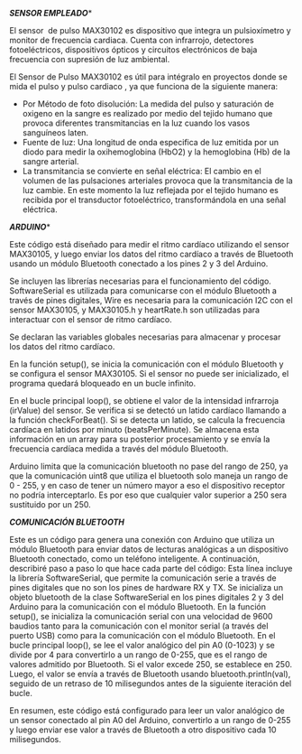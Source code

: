 *****SENSOR EMPLEADO******

El sensor  de pulso MAX30102 es dispositivo que integra un pulsioxímetro y  monitor de frecuencia cardiaca. Cuenta con infrarrojo, detectores fotoeléctricos, dispositivos ópticos y circuitos electrónicos de baja frecuencia con supresión de luz ambiental. 

El Sensor de Pulso MAX30102 es útil para intégralo en proyectos donde se mida el pulso y pulso cardiaco , ya que funciona de la siguiente manera:
* Por Método de foto disolución: La medida del pulso y saturación de oxigeno en la sangre es realizado por medio del tejido humano que provoca diferentes transmitancias en la luz cuando los vasos sanguíneos laten.
* Fuente de luz: Una longitud de onda especifica de luz emitida por un diodo para medir la oxihemoglobina (HbO2) y la hemoglobina (Hb) de la sangre arterial.
* La transmitancia se convierte en señal eléctrica: El cambio en el volumen de las pulsaciones arteriales provoca que la transmitancia de la luz cambie. En este momento la luz reflejada por el tejido humano es recibida por el transductor fotoeléctrico, transformándola en una señal eléctrica.

*****ARDUINO******

Este código está diseñado para medir el ritmo cardíaco utilizando el sensor MAX30105, y luego enviar los datos del ritmo cardíaco a través de Bluetooth usando un módulo Bluetooth conectado a los pines 2 y 3 del Arduino.

Se incluyen las librerías necesarias para el funcionamiento del código. SoftwareSerial es utilizada para comunicarse con el módulo Bluetooth a través de pines digitales, Wire es necesaria para la comunicación I2C con el sensor MAX30105, y MAX30105.h y heartRate.h son utilizadas para interactuar con el sensor de ritmo cardíaco.

Se declaran las variables globales necesarias para almacenar y procesar los datos del ritmo cardíaco.

En la función setup(), se inicia la comunicación con el módulo Bluetooth y se configura el sensor MAX30105. Si el sensor no puede ser inicializado, el programa quedará bloqueado en un bucle infinito.

En el bucle principal loop(), se obtiene el valor de la intensidad infrarroja (irValue) del sensor. Se verifica si se detectó un latido cardíaco llamando a la función checkForBeat(). Si se detecta un latido, se calcula la frecuencia cardíaca en latidos por minuto (beatsPerMinute). Se almacena esta información en un array para su posterior procesamiento y se envía la frecuencia cardíaca medida a través del módulo Bluetooth.

Arduino limita que la comunicación bluetooth no pase del rango de 250, ya que la comunicación uint8 que utiliza el bluetooth solo maneja un rango de 0 - 255, y en caso de tener un número mayor a eso el dispositivo receptor no podría interceptarlo. Es por eso que cualquier valor superior a 250 sera sustituido por un 250.

*****COMUNICACIÓN BLUETOOTH*****

Este es un código para genera una conexión con Arduino que utiliza un módulo Bluetooth para enviar datos de lecturas analógicas a un dispositivo Bluetooth conectado, como un teléfono inteligente. A continuación, describiré paso a paso lo que hace cada parte del código: Esta línea incluye la librería SoftwareSerial, que permite la comunicación serie a través de pines digitales que no son los pines de hardware RX y TX. Se inicializa un objeto bluetooth de la clase SoftwareSerial en los pines digitales 2 y 3 del Arduino para la comunicación con el módulo Bluetooth. En la función setup(), se inicializa la comunicación serial con una velocidad de 9600 baudios tanto para la comunicación con el monitor serial (a través del puerto USB) como para la comunicación con el módulo Bluetooth. En el bucle principal loop(), se lee el valor analógico del pin A0 (0-1023) y se divide por 4 para convertirlo a un rango de 0-255, que es el rango de valores admitido por Bluetooth. Si el valor excede 250, se establece en 250. Luego, el valor se envía a través de Bluetooth usando bluetooth.println(val), seguido de un retraso de 10 milisegundos antes de la siguiente iteración del bucle.

En resumen, este código está configurado para leer un valor analógico de un sensor conectado al pin A0 del Arduino, convertirlo a un rango de 0-255 y luego enviar ese valor a través de Bluetooth a otro dispositivo cada 10 milisegundos.
